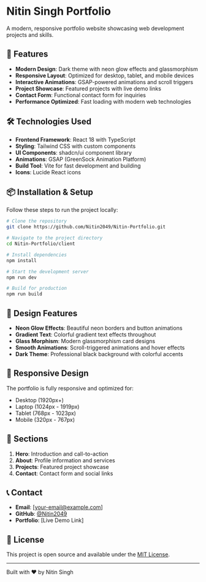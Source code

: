 # Nitin Singh Portfolio

A modern, responsive portfolio website showcasing web development projects and skills.

## 🚀 Features

- **Modern Design**: Dark theme with neon glow effects and glassmorphism
- **Responsive Layout**: Optimized for desktop, tablet, and mobile devices
- **Interactive Animations**: GSAP-powered animations and scroll triggers
- **Project Showcase**: Featured projects with live demo links
- **Contact Form**: Functional contact form for inquiries
- **Performance Optimized**: Fast loading with modern web technologies

## 🛠️ Technologies Used

- **Frontend Framework**: React 18 with TypeScript
- **Styling**: Tailwind CSS with custom components
- **UI Components**: shadcn/ui component library
- **Animations**: GSAP (GreenSock Animation Platform)
- **Build Tool**: Vite for fast development and building
- **Icons**: Lucide React icons

## 📦 Installation & Setup

Follow these steps to run the project locally:

```bash
# Clone the repository
git clone https://github.com/Nitin2049/Nitin-Portfolio.git

# Navigate to the project directory
cd Nitin-Portfolio/client

# Install dependencies
npm install

# Start the development server
npm run dev

# Build for production
npm run build
```

## 🎨 Design Features

- **Neon Glow Effects**: Beautiful neon borders and button animations
- **Gradient Text**: Colorful gradient text effects throughout
- **Glass Morphism**: Modern glassmorphism card designs
- **Smooth Animations**: Scroll-triggered animations and hover effects
- **Dark Theme**: Professional black background with colorful accents

## 📱 Responsive Design

The portfolio is fully responsive and optimized for:
- Desktop (1920px+)
- Laptop (1024px - 1919px)
- Tablet (768px - 1023px)
- Mobile (320px - 767px)

## 🌟 Sections

1. **Hero**: Introduction and call-to-action
2. **About**: Profile information and services
3. **Projects**: Featured project showcase
4. **Contact**: Contact form and social links

## 📞 Contact

- **Email**: [your-email@example.com]
- **GitHub**: [@Nitin2049](https://github.com/Nitin2049)
- **Portfolio**: [Live Demo Link]

## 📄 License

This project is open source and available under the [MIT License](LICENSE).

---

Built with ❤️ by Nitin Singh
